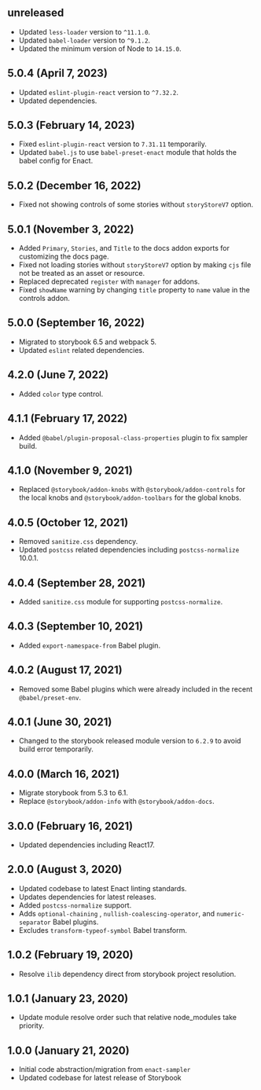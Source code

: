 ## unreleased

* Updated `less-loader` version to `^11.1.0`.
* Updated `babel-loader` version to `^9.1.2`.
* Updated the minimum version of Node to `14.15.0`.

## 5.0.4 (April 7, 2023)

* Updated `eslint-plugin-react` version to `^7.32.2`.
* Updated dependencies.

## 5.0.3 (February 14, 2023)

* Fixed `eslint-plugin-react` version to `7.31.11` temporarily.
* Updated `babel.js` to use `babel-preset-enact` module that holds the babel config for Enact.

## 5.0.2 (December 16, 2022)

* Fixed not showing controls of some stories without `storyStoreV7` option.

## 5.0.1 (November 3, 2022)

* Added `Primary`, `Stories`, and `Title` to the docs addon exports for customizing the docs page.
* Fixed not loading stories without `storyStoreV7` option by making `cjs` file not be treated as an asset or resource.
* Replaced deprecated `register` with `manager` for addons.
* Fixed `showName` warning by changing `title` property to `name` value in the controls addon.

## 5.0.0 (September 16, 2022)

* Migrated to storybook 6.5 and webpack 5.
* Updated `eslint` related dependencies.

## 4.2.0 (June 7, 2022)

* Added `color` type control.

## 4.1.1 (February 17, 2022)

* Added `@babel/plugin-proposal-class-properties` plugin to fix sampler build.

## 4.1.0 (November 9, 2021)

* Replaced `@storybook/addon-knobs` with `@storybook/addon-controls` for the local knobs and `@storybook/addon-toolbars` for the global knobs.

## 4.0.5 (October 12, 2021)

* Removed `sanitize.css` dependency.
* Updated `postcss` related dependencies including `postcss-normalize` 10.0.1.

## 4.0.4 (September 28, 2021)

* Added `sanitize.css` module for supporting `postcss-normalize`.

## 4.0.3 (September 10, 2021)

* Added `export-namespace-from` Babel plugin.

## 4.0.2 (August 17, 2021)

* Removed some Babel plugins which were already included in the recent `@babel/preset-env`.

## 4.0.1 (June 30, 2021)

* Changed to the storybook released module version to `6.2.9` to avoid build error temporarily.

## 4.0.0 (March 16, 2021)

* Migrate storybook from 5.3 to 6.1.
* Replace `@storybook/addon-info` with `@storybook/addon-docs`.

## 3.0.0 (February 16, 2021)

* Updated dependencies including React17.

## 2.0.0 (August 3, 2020)

* Updated codebase to latest Enact linting standards.
* Updates dependencies for latest releases.
* Added `postcss-normalize` support.
* Adds `optional-chaining` , `nullish-coalescing-operator`, and `numeric-separator` Babel plugins.
* Excludes `transform-typeof-symbol` Babel transform.

## 1.0.2 (February 19, 2020)

* Resolve `ilib` dependency direct from storybook project resolution.

## 1.0.1 (January 23, 2020)

* Update module resolve order such that relative node_modules take priority.

## 1.0.0 (January 21, 2020)

* Initial code abstraction/migration from `enact-sampler`
* Updated codebase for latest release of Storybook
